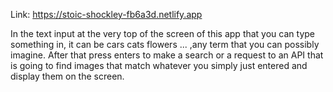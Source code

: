 
Link: https://stoic-shockley-fb6a3d.netlify.app

In the text input at the very top of the screen of this app that you can type something in, it can be cars cats flowers ... ,any term that you can possibly imagine. 
After that press enters to make a search or a request to an API that is going to find images that match whatever you simply just entered and display them on the screen.

